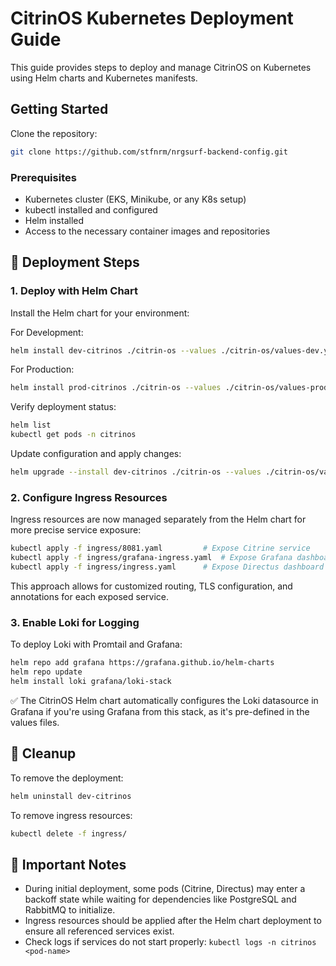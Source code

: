 # CitrinOS Kubernetes Deployment Guide

This guide provides steps to deploy and manage CitrinOS on Kubernetes using Helm charts and Kubernetes manifests.

## Getting Started

Clone the repository:
```bash
git clone https://github.com/stfnrm/nrgsurf-backend-config.git
```

### Prerequisites

- Kubernetes cluster (EKS, Minikube, or any K8s setup)
- kubectl installed and configured
- Helm installed
- Access to the necessary container images and repositories

## 🚀 Deployment Steps

### 1. Deploy with Helm Chart

Install the Helm chart for your environment:

For Development:
```bash
helm install dev-citrinos ./citrin-os --values ./citrin-os/values-dev.yaml
```

For Production:
```bash
helm install prod-citrinos ./citrin-os --values ./citrin-os/values-prod.yaml
```

Verify deployment status:
```bash
helm list
kubectl get pods -n citrinos
```

Update configuration and apply changes:
```bash
helm upgrade --install dev-citrinos ./citrin-os --values ./citrin-os/values-dev.yaml
```

### 2. Configure Ingress Resources

Ingress resources are now managed separately from the Helm chart for more precise service exposure:

```bash
kubectl apply -f ingress/8081.yaml         # Expose Citrine service
kubectl apply -f ingress/grafana-ingress.yaml  # Expose Grafana dashboards
kubectl apply -f ingress/ingress.yaml      # Expose Directus dashboard
```

This approach allows for customized routing, TLS configuration, and annotations for each exposed service.

### 3. Enable Loki for Logging

To deploy Loki with Promtail and Grafana:
```bash
helm repo add grafana https://grafana.github.io/helm-charts
helm repo update
helm install loki grafana/loki-stack
```

✅ The CitrinOS Helm chart automatically configures the Loki datasource in Grafana if you're using Grafana from this stack, as it's pre-defined in the values files.

## 🧹 Cleanup

To remove the deployment:
```bash
helm uninstall dev-citrinos
```

To remove ingress resources:
```bash
kubectl delete -f ingress/
```

## 📌 Important Notes

- During initial deployment, some pods (Citrine, Directus) may enter a backoff state while waiting for dependencies like PostgreSQL and RabbitMQ to initialize.
- Ingress resources should be applied after the Helm chart deployment to ensure all referenced services exist.
- Check logs if services do not start properly: `kubectl logs -n citrinos <pod-name>`
